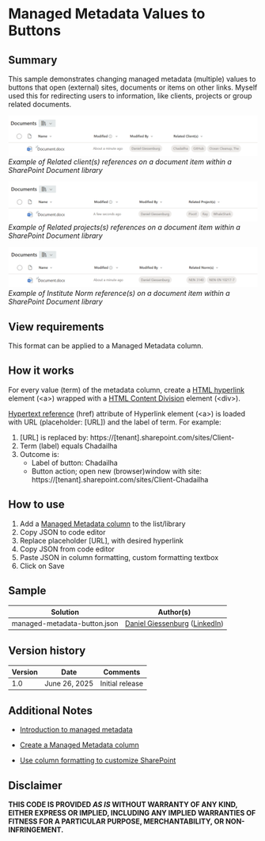 #  Managed Metadata Values to Buttons

## Summary
This sample demonstrates changing managed metadata (multiple) values to buttons that open (external) sites, documents or items on other links. Myself used this for redirecting users to information, like clients, projects or group related documents.

![screenshot of the clients example](./assets/screenshot_clients.png)
*Example of Related client(s) references on a document item within a SharePoint Document library*

![screenshot of the projects example](./assets/screenshot_projects.png)
*Example of Related projects(s) references on a document item within a SharePoint Document library*

![screenshot of the sample](./assets/screenshot_normreference.png)
*Example of Institute Norm reference(s) on a document item within a SharePoint Document library*

## View requirements
This format can be applied to a Managed Metadata column.

## How it works
For every value (term) of the metadata column, create a [HTML hyperlink](https://www.w3schools.com/tags/tag_a.asp) element (\<a\>) wrapped with a [HTML Content Division](https://www.w3schools.com/tags/tag_div.ASP) element (\<div\>).

[Hypertext reference](https://www.w3schools.com/tags/att_a_href.asp) (href) attribute of Hyperlink element (\<a\>) is loaded with URL (placeholder: [URL]) and the label of term.
For example: 
1. [URL] is replaced by: https://[tenant].sharepoint.com/sites/Client-
2. Term (label) equals Chadailha
3. Outcome is:
    - Label of button: Chadailha
    - Button action; open new (browser)window with site: https://[tenant].sharepoint.com/sites/Client-Chadailha

## How to use
1. Add a [Managed Metadata column](https://support.microsoft.com/en-us/office/create-a-managed-metadata-column-8fad9e35-a618-4400-b3c7-46f02785d27f) to the list/library
2. Copy JSON to code editor
3. Replace placeholder [URL], with desired hyperlink
4. Copy JSON from code editor
5. Paste JSON in column formatting, custom formatting textbox
6. Click on Save


## Sample

Solution|Author(s)
--------|---------
managed-metadata-button.json | [Daniel Giessenburg](https://github.com/DAGiessenburg) ([LinkedIn](https://www.linkedin.com/in/danielgiessenburg/))

## Version history

Version |Date               |Comments
--------|-------------------|--------
1.0     |June 26, 2025      |Initial release

## Additional Notes
- [Introduction to managed metadata](https://learn.microsoft.com/en-us/sharepoint/managed-metadata)

- [Create a Managed Metadata column](https://support.microsoft.com/en-us/office/create-a-managed-metadata-column-8fad9e35-a618-4400-b3c7-46f02785d27f)

- [Use column formatting to customize SharePoint](https://docs.microsoft.com/en-us/sharepoint/dev/declarative-customization/column-formatting)
 

## Disclaimer
**THIS CODE IS PROVIDED *AS IS* WITHOUT WARRANTY OF ANY KIND, EITHER EXPRESS OR IMPLIED, INCLUDING ANY IMPLIED WARRANTIES OF FITNESS FOR A PARTICULAR PURPOSE, MERCHANTABILITY, OR NON-INFRINGEMENT.**